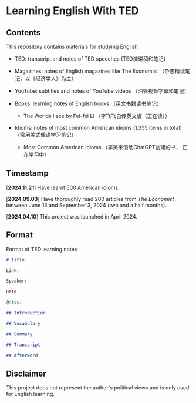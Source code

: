 # Learning English With TED



## Contents



This repository contains materials for studying English.

- TED: transcript and notes of TED speeches (TED演讲稿和笔记)
- Magazines: notes of English magazines like The Economist （杂志精读笔记，以《经济学人》为主）
- YouTube: subtitles and notes of YouTube videos （油管视频字幕和笔记）
- Books: learning notes of English books （英文书籍读书笔记）
  - The Worlds I see by Fei-fei Li （李飞飞自传英文版（正在读））

- Idioms: notes of most common American idioms (1,355 items in total) （常用美式俚语学习笔记）
  - Most Common American Idioms （李笑来借助ChatGPT创建的书， 正在学习中）




## Timestamp

[**2024.11.21**] Have learnt 500 American idioms.

[**2024.09.03**] Have thoroughly read 200 articles from *The Economist* between June 13 and September 3, 2024 (two and a half months).

[**2024.04.10**] This project was launched in April 2024.



## Format



Format of TED learning notes

```markdown
# Title

Link:

Speaker:  

Date:

@[toc]

## Introduction

## Vocabulary

## Summary

## Transcript

## Afterword
```



## Disclaimer

This project does not represent the author's political views and is only used for English learning. 

